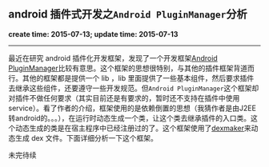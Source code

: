 android 插件式开发之`Android PluginManager`分析
------
**create time: 2015-07-13; update time: 2015-07-13**

---------------------------------------------------------------

最近在研究 android 插件化开发框架，发现了一个开发框架[Android PluginManager](https://github.com/houkx/android-pluginmgr/)比较有意思。这个框架的思想很特别，与其他的插件框架背道而行。其他的框架都是提供一个 lib ，lib 里面提供了一些基本组件，然后要求插件去继承这些组件，还要遵守一些开发规范。但`Android PluginManager`这个框架却对插件不做任何要求（其实目前还是有要求的，暂时还不支持在插件中使用 service）。看了作者的介绍，框架使用的是依赖倒置的思想（我猜作者是由J2EE转android的。。。），在运行时动态生成一个类，让这个类去继承插件的入口类。这个动态生成的类是在宿主程序中已经注册过的了。这个框架使用了[dexmaker](https://github.com/crittercism/dexmaker)来动态生成 dex 文件。下面详细分析一下这个框架。

未完待续